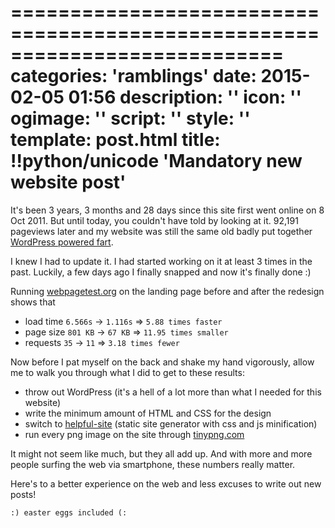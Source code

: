 ===========================================================================
categories: 'ramblings'
date: 2015-02-05 01:56
description: ''
icon: ''
ogimage: ''
script: ''
style: ''
template: post.html
title: !!python/unicode 'Mandatory new website post'
===========================================================================

It's been 3 years, 3 months and 28 days since this site first went online on 8 Oct 2011. But until today, you couldn't have told by looking at it. 92,191 pageviews later and my website was still the same old badly put together [WordPress powered fart](/2015-02-05-mandatory-new-website-post/old-site.png).

I knew I had to update it. I had started working on it at least 3 times in the past. Luckily, a few days ago I finally snapped and now it's finally done :)

Running [webpagetest.org](http://www.webpagetest.org/) on the landing page before and after the redesign shows that

* load time `6.566s` &rarr; `1.116s` &rArr; `5.88 times faster`
* page size `801 KB` &rarr; `67 KB` &rArr; `11.95 times smaller`
* requests `35` &rarr; `11` &rArr; `3.18 times fewer`

Now before I pat myself on the back and shake my hand vigorously, allow me to walk you through what I did to get to these results:

* throw out WordPress (it's a hell of a lot more than what I needed for this website)
* write the minimum amount of HTML and CSS for the design
* switch to [helpful-site](https://github.com/g4b1nagy/helpful-site) (static site generator with css and js minification)
* run every png image on the site through [tinypng.com](https://tinypng.com/)

It might not seem like much, but they all add up. And with more and more people surfing the web via smartphone, these numbers really matter.

Here's to a better experience on the web and less excuses to write out new posts!

`:) easter eggs included (:`
